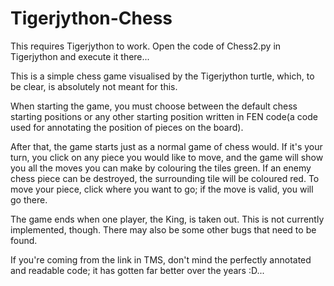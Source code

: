 # Tigerjython-Chess
This requires Tigerjython to work.
Open the code of Chess2.py in Tigerjython and execute it there...

This is a simple chess game visualised by the Tigerjython turtle, which, to be clear, is absolutely not meant for this. 

When starting the game, you must choose between the default chess starting positions or any other starting position written in FEN code(a code used for annotating the position of pieces on the board).

After that, the game starts just as a normal game of chess would. If it's your turn, you click on any piece you would like to move, and the game will show you all the moves you can make by colouring the tiles green. If an enemy chess piece can be destroyed, the surrounding tile will be coloured red. To move your piece, click where you want to go; if the move is valid, you will go there.

The game ends when one player, the King, is taken out. This is not currently implemented, though. There may also be some other bugs that need to be found. 

If you're coming from the link in TMS, don't mind the perfectly annotated and readable code; it has gotten far better over the years :D... 
